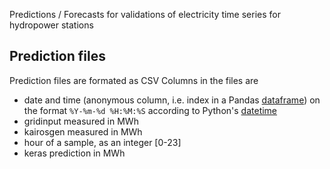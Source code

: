 Predictions / Forecasts for validations of electricity time series for hydropower stations
## Prediction files
Prediction files are formated as CSV
Columns in the files are
- date and time (anonymous column, i.e. index in a Pandas [dataframe](https://pandas.pydata.org/pandas-docs/stable/reference/api/pandas.DataFrame.html)) on the format `%Y-%m-%d %H:%M:%S` according to Python's [datetime](https://docs.python.org/3.6/library/datetime.html#strftime-strptime-behavior) 
- gridinput measured in MWh
- kairosgen measured in MWh
- hour of a sample, as an integer [0-23]
- keras prediction in MWh